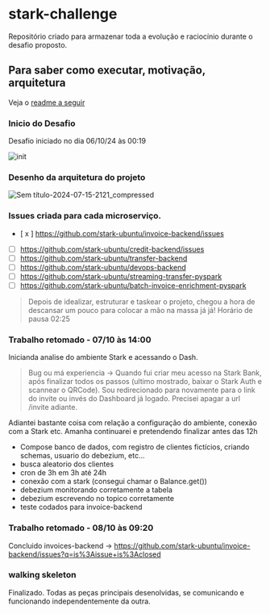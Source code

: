 # stark-challenge
Repositório criado para armazenar toda a evolução e raciocínio durante o desafio proposto.


## Para saber como executar, motivação, arquitetura
Veja o [readme a seguir](https://github.com/stark-ubuntu/stark-challenge/blob/main/runningEnvironment.md#running-the-development-environment) 

### Inicio do Desafio

Desafio iniciado no dia 06/10/24 às 00:19

![init](https://github.com/user-attachments/assets/7997ecc3-e6e1-4247-a776-cc4f15467f2f)


### Desenho da arquitetura do projeto

![Sem título-2024-07-15-2121_compressed](https://github.com/user-attachments/assets/570ea931-f2fb-4a95-83c4-c07302454ef2)


### Issues criada para cada microserviço.

- [ x ] https://github.com/stark-ubuntu/invoice-backend/issues
- [ ] https://github.com/stark-ubuntu/credit-backend/issues
- [ ] https://github.com/stark-ubuntu/transfer-backend
- [ ] https://github.com/stark-ubuntu/devops-backend
- [ ] https://github.com/stark-ubuntu/streaming-transfer-pyspark
- [ ] https://github.com/stark-ubuntu/batch-invoice-enrichment-pyspark

> Depois de idealizar, estruturar e taskear o projeto, chegou a hora de descansar um pouco para colocar a mão na massa já já! Horário de pausa 02:25  

### Trabalho retomado - 07/10 às 14:00

Inicianda analise do ambiente Stark e acessando o Dash.

> Bug ou má experiencia -> Quando fui criar meu acesso na Stark Bank, após finalizar todos os passos (ultimo mostrado, baixar o Stark Auth e scannear o QRCode). Sou redirecionado para novamente para o link do invite ou invés do Dashboard já logado. Precisei apagar a url /invite adiante.

Adiantei bastante coisa com relação a configuração do ambiente, conexão com a Stark etc. Amanha continuarei e pretendendo finalizar antes das 12h
 - Compose banco de dados, com registro de clientes fictícios, criando schemas, usuario do debezium, etc...
 - busca aleatorio dos clientes
 - cron de 3h em 3h até 24h
 - conexão com a stark (consegui chamar o Balance.get())
 - debezium monitorando corretamente a tabela
 - debezium escrevendo no topico corretamente
 - teste codados para invoice-backend

### Trabalho retomado - 08/10 às 09:20
Concluido invoices-backend -> https://github.com/stark-ubuntu/invoice-backend/issues?q=is%3Aissue+is%3Aclosed

### walking skeleton
Finalizado. Todas as peças principais desenolvidas, se comunicando e funcionando independentemente da outra.
